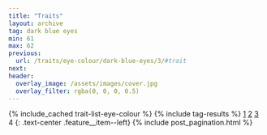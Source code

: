 ```yaml
---
title: "Traits"
layout: archive
tag: dark blue eyes
min: 61
max: 62
previous:
  url: /traits/eye-colour/dark-blue-eyes/3/#trait
next:
header:
  overlay_image: /assets/images/cover.jpg
  overlay_filter: rgba(0, 0, 0, 0.5)
---
```

{% include_cached trait-list-eye-colour %}
{% include tag-results %}
[1](/traits/eye-colour/dark-blue-eyes/1/#trait) [2](/traits/eye-colour/dark-blue-eyes/2/#trait) [3](/traits/eye-colour/dark-blue-eyes/3/#trait) 4 
{: .text-center .feature__item--left}
{% include post_pagination.html %}
